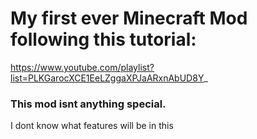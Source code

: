 # My first ever Minecraft Mod following this tutorial:
https://www.youtube.com/playlist?list=PLKGarocXCE1EeLZggaXPJaARxnAbUD8Y_

### This mod isnt anything special.
I dont know what features will be in this
